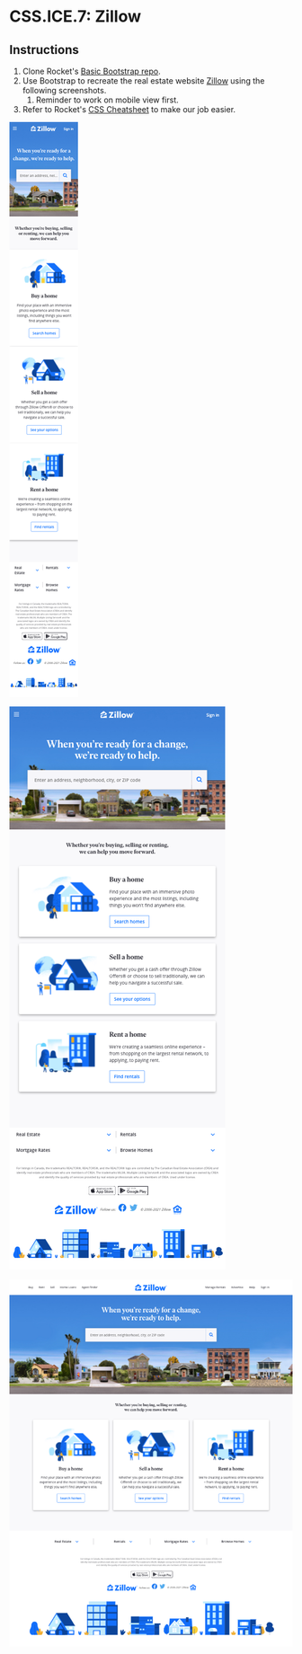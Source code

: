 # CSS.ICE.7: Zillow

## Instructions

1. Clone Rocket's [Basic Bootstrap repo](https://github.com/rocketacademy/basic-bootstrap-bootcamp).
2. Use Bootstrap to recreate the real estate website [Zillow](https://www.zillow.com) using the following screenshots.
   1. Reminder to work on mobile view first.
3. Refer to Rocket's [CSS Cheatsheet](../css-1-basic-css.md#exercise-tips-cheatsheet) to make our job easier.

![Mobile View](../../.gitbook/assets/zillow-mob.png)

![Tablet View](../../.gitbook/assets/zillow-tab.png)

![Desktop View](../../.gitbook/assets/zillow-desk.png)
